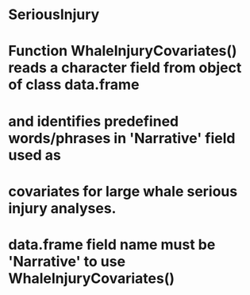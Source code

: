 # SeriousInjury
#
# Function WhaleInjuryCovariates() reads a character field from object of class data.frame
# and identifies predefined words/phrases in 'Narrative' field used as 
# covariates for large whale serious injury analyses.
#
# data.frame field name must be 'Narrative' to use WhaleInjuryCovariates()
#
 
